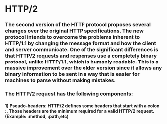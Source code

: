 # HTTP/2

### The second version of the HTTP protocol proposes several changes over the original HTTP specifications. The new protocol intends to overcome the problems inherent to HTTP/1.1 by changing the message format and how the client and server communicate. One of the significant differences is that HTTP/2 requests and responses use a completely binary protocol, unlike HTTP/1.1, which is humanly readable. This is a massive improvement over the older version since it allows any binary information to be sent in a way that is easier for machines to parse without making mistakes.

### The HTTP/2 request has the following components:

#### 1) Pseudo-headers: HTTP/2 defines some headers that start with a colon :. Those headers are the minimum required for a valid HTTP/2 request. (Example: :method, :path,etc)

